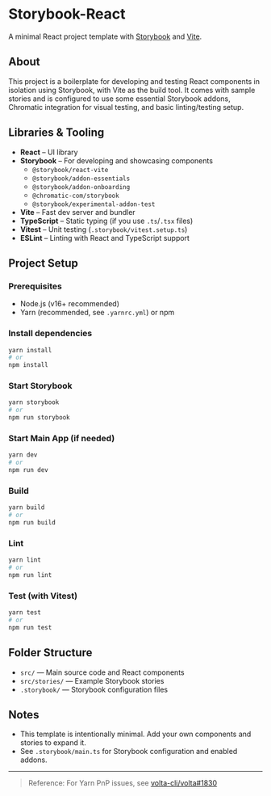 # Storybook-React

A minimal React project template with [Storybook](https://storybook.js.org/) and [Vite](https://vitejs.dev/).

## About

This project is a boilerplate for developing and testing React components in isolation using Storybook, with Vite as the build tool. It comes with sample stories and is configured to use some essential Storybook addons, Chromatic integration for visual testing, and basic linting/testing setup.

## Libraries & Tooling

- **React** – UI library
- **Storybook** – For developing and showcasing components
  - `@storybook/react-vite`
  - `@storybook/addon-essentials`
  - `@storybook/addon-onboarding`
  - `@chromatic-com/storybook`
  - `@storybook/experimental-addon-test`
- **Vite** – Fast dev server and bundler
- **TypeScript** – Static typing (if you use `.ts`/`.tsx` files)
- **Vitest** – Unit testing (`.storybook/vitest.setup.ts`)
- **ESLint** – Linting with React and TypeScript support

## Project Setup

### Prerequisites

- Node.js (v16+ recommended)
- Yarn (recommended, see `.yarnrc.yml`) or npm

### Install dependencies

```bash
yarn install
# or
npm install
```

### Start Storybook

```bash
yarn storybook
# or
npm run storybook
```

### Start Main App (if needed)

```bash
yarn dev
# or
npm run dev
```

### Build

```bash
yarn build
# or
npm run build
```

### Lint

```bash
yarn lint
# or
npm run lint
```

### Test (with Vitest)

```bash
yarn test
# or
npm run test
```

## Folder Structure

- `src/` — Main source code and React components
- `src/stories/` — Example Storybook stories
- `.storybook/` — Storybook configuration files

## Notes

- This template is intentionally minimal. Add your own components and stories to expand it.
- See `.storybook/main.ts` for Storybook configuration and enabled addons.

---

> Reference: For Yarn PnP issues, see [volta-cli/volta#1830](https://github.com/volta-cli/volta/issues/1830)